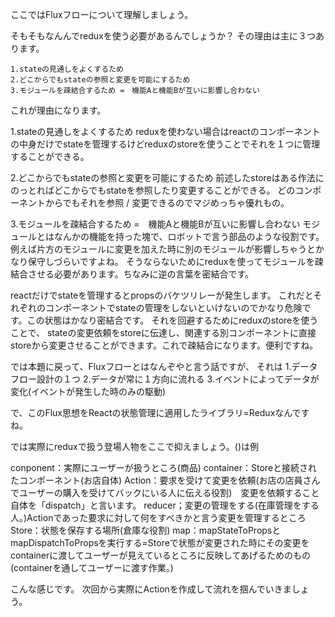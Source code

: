 ここではFluxフローについて理解しましょう。

そもそもなんんでreduxを使う必要があるんでしょうか？
その理由は主に３つあります。
```
1.stateの見通しをよくするため
2.どこからでもstateの参照と変更を可能にするため
3.モジュールを疎結合するため =　機能Aと機能Bが互いに影響し合わない
```
これが理由になります。

1.stateの見通しをよくするため
reduxを使わない場合はreactのコンポーネントの中身だけでstateを管理するけどreduxのstoreを使うことでそれを１つに管理することができる。

2.どこからでもstateの参照と変更を可能にするため
前述したstoreはある作法にのっとればどこからでもstateを参照したり変更することができる。
どのコンポーネントからでもそれを参照 / 変更できるのでマジめっちゃ優れもの。

3.モジュールを疎結合するため =　機能Aと機能Bが互いに影響し合わない
モジュールとはなんかの機能を持った塊で、ロボットで言う部品のような役割です。例えば片方のモジュールに変更を加えた時に別のモジュールが影響しちゃうとかなり保守しづらいですよね。
そうならないためにreduxを使ってモジュールを疎結合させる必要があります。ちなみに逆の言葉を密結合です。

reactだけでstateを管理するとpropsのバケツリレーが発生します。
これだとそれぞれのコンポーネントでstateの管理をしないといけないのでかなり危険です。この状態はかなり密結合です。
それを回避するためにreduxのstoreを使うことで、
stateの変更依頼をstoreに伝達し、関連する別コンポーネントに直接storeから変更させることができます。これで疎結合になります。便利ですね。


では本題に戻って、Fluxフローとはなんぞやと言う話ですが、
それは
1.データフロー設計の１つ
2.データが常に１方向に流れる
3.イベントによってデータが変化(イベントが発生した時のみの駆動)

で、このFlux思想をReactの状態管理に適用したライブラリ=Reduxなんですね。

では実際にreduxで扱う登場人物をここで抑えましょう。()は例

conponent：実際にユーザーが扱うところ(商品)
container：Storeと接続されたコンポーネント(お店自体)
Action：要求を受けて変更を依頼(お店の店員さんでユーザーの購入を受けてバックにいる人に伝える役割)　変更を依頼すること自体を「dispatch」と言います。
reducer；変更の管理をする(在庫管理をする人。)Actionであった要求に対して何をすべきかと言う変更を管理するところ
Store：状態を保存する場所(倉庫な役割)
map：mapStateToPropsとmapDispatchToPropsを実行する=Storeで状態が変更された時にその変更をcontainerに渡してユーザーが見えているところに反映してあげるためのもの(containerを通してユーザーに渡す作業。)


こんな感じです。
次回から実際にActionを作成して流れを掴んでいきましょう。



